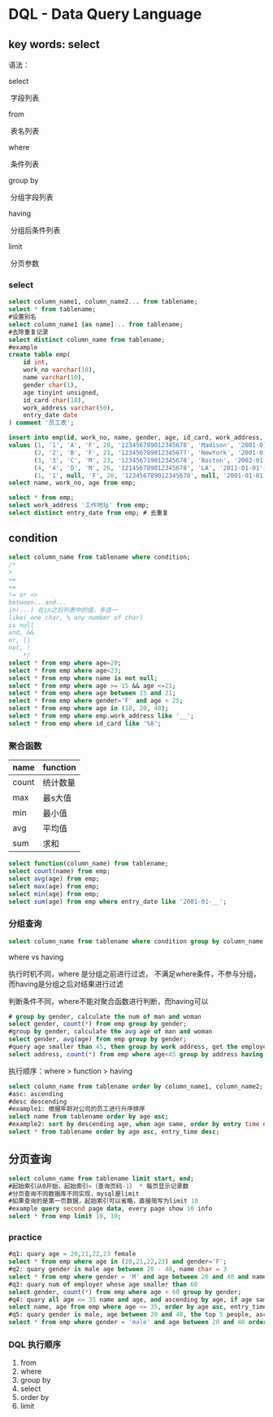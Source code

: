 # DQL - Data Query Language 

## key words: select

语法：

select

​			字段列表

from

​			表名列表

where

​			条件列表

group by

​			分组字段列表

having

​			分组后条件列表

limit

​			分页参数



### select

```sql
select column_name1, column_name2... from tablename;
select * from tablename;
#设置别名
select column_name1 [as name]... from tablename;
#去除重复记录
select distinct column_name from tablename;
#example
create table emp(
    id int,
    work_no varchar(10),
    name varchar(10),
    gender char(1),
    age tinyint unsigned,
    id_card char(18),
    work_address varchar(50),
    entry_date date
) comment '员工表';

insert into emp(id, work_no, name, gender, age, id_card, work_address, entry_date)
values (1, '1', 'A', 'F', 20, '123456789012345678', 'Madison', '2001-01-01'),
       (2, '2', 'B', 'F', 21, '123456789012345677', 'NewYork', '2001-01-02'),
       (3, '3', 'C', 'M', 23, '123456719012345678', 'Boston', '2002-01-01'),
       (4, '4', 'D', 'M', 26, '121456789012345678', 'LA', '2011-01-01'),
       (1, '1', null, 'F', 20, '123456789012345678', null, '2001-01-01');
select name, work_no, age from emp;

select * from emp;
select work_address '工作地址' from emp;
select distinct entry_date from emp; # 去重复

```

## condition

```sql
select column_name from tablename where condition;
/*
>
>=
<=
!= or <>
between...and...
in(...) 在in之后列表中的值，多选一
like(_one char, % any number of char)
is null
and, &&
or, ||
not, !
	*/
select * from emp where age=20;
select * from emp where age<23;
select * from emp where name is not null;
select * from emp where age >= 15 && age <=21;
select * from emp where age between 15 and 21;
select * from emp where gender='F' and age < 25;
select * from emp where age in (18, 20, 40);
select * from emp where emp.work_address like '__';
select * from emp where id_card like '%8';
```

### 聚合函数

| name  | function |
| ----- | -------- |
| count | 统计数量 |
| max   | 最s大值  |
| min   | 最小值   |
| avg   | 平均值   |
| sum   | 求和     |

```sql
select function(column_name) from tablename;
select count(name) from emp;
select avg(age) from emp;
select max(age) from emp;
select min(age) from emp;
select sum(age) from emp where entry_date like '2001-01-__';

```

### 分组查询

```sql
select column_name from tablename where condition group by column_name having condition;

```

where vs having

执行时机不同，where 是分组之前进行过滤， 不满足where条件，不参与分组，而having是分组之后对结果进行过滤

判断条件不同，where不能对聚合函数进行判断，而having可以

```sql
# group by gender, calculate the num of man and woman
select gender, count(*) from emp group by gender;
#group by gender, calculate the avg age of man and woman
select gender, avg(age) from emp group by gender;
#query age smaller than 45, then group by work address, get the employee num greater than 3
select address, count(*) from emp where age<45 group by address having count(*) >= 3;

```

执行顺序：where > function > having

```sql
select column_name from tablename order by column_name1, column_name2;
#asc: ascending
#desc descending
#example1: 根据年龄对公司的员工进行升序排序
select name from tablename order by age asc;
#example2: sort by descending age, when age same, order by entry time descending
select * from tablename order by age asc, entry_time desc;


```

## 分页查询

```sql
select column_name from tablename limit start, end;
#起始索引从0开始，起始索引=（查询页码-1） * 每页显示记录数
#分页查询不同数据库不同实现，mysql是limit
#如果查询的是第一页数据，起始索引可以省略，直接简写为limit 10
#example query second page data, every page show 10 info
select * from emp limit 10, 10;
```

### practice

```sql
#q1: quary age = 20,21,22,23 female 
select * from emp where age in (20,21,22,23) and gender='F';
#q2: quary gender is male age between 20 - 40, name char = 3
select * from emp where gender = 'M' and age between 20 and 40 and name like '___';
#q3: quary num of employer whose age smaller than 60
select gender, count(*) from emp where age < 60 group by gender;
#q4: quary all age <= 35 name and age, and ascending by age, if age same descending by entry time
select name, age from emp where age <= 35, order by age asc, entry_time by desc;
#q5: quary gender is male, age between 20 and 40, the top 5 people, ascending by age, ascending by entry time if the age is same
select * from emp where gender = 'male' and age between 20 and 40 order by age, entry, limit 0, 5;


```

### DQL 执行顺序

1. from
2. where
3. group by
4. select
5. order by
6. limit